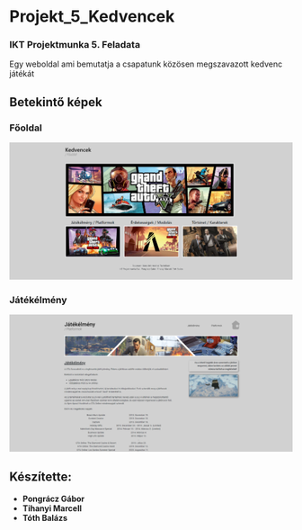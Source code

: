# Projekt_5_Kedvencek
### IKT Projektmunka 5. Feladata
Egy weboldal ami bemutatja a csapatunk közösen megszavazott kedvenc játékát

## Betekintő képek
### Főoldal
![Home](https://raw.githubusercontent.com/TMarccci/Projekt_5_Kedvencek/master/Teasers/Home.png)

### Játékélmény
![Feel](https://raw.githubusercontent.com/TMarccci/Projekt_5_Kedvencek/master/Teasers/Feel.png)

## Készítette:
-  **Pongrácz Gábor**
-  **Tihanyi Marcell**
-  **Tóth Balázs**